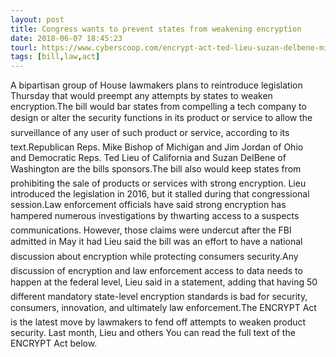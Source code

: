 ```yaml
---
layout: post
title: Congress wants to prevent states from weakening encryption
date: 2018-06-07 18:45:23
tourl: https://www.cyberscoop.com/encrypt-act-ted-lieu-suzan-delbene-mike-bishop-jim-jordan/?category_news=technology
tags: [bill,law,act]
---
```

A bipartisan group of House lawmakers plans to reintroduce legislation Thursday that would preempt any attempts by states to weaken encryption.The bill would bar states from compelling a tech company to design or alter the security functions in its product or service to allow the surveillance of any user of such product or service, according to its text.Republican Reps. Mike Bishop of Michigan and Jim Jordan of Ohio and Democratic Reps. Ted Lieu of California and Suzan DelBene of Washington are the bills sponsors.The bill also would keep states from prohibiting the sale of products or services with strong encryption. Lieu introduced the legislation in 2016, but it stalled during that congressional session.Law enforcement officials have said strong encryption has hampered numerous investigations by thwarting access to a suspects communications. However, those claims were undercut after the FBI admitted in May it had Lieu said the bill was an effort to have a national discussion about encryption while protecting consumers security.Any discussion of encryption and law enforcement access to data needs to happen at the federal level, Lieu said in a statement, adding that having 50 different mandatory state-level encryption standards is bad for security, consumers, innovation, and ultimately law enforcement.The ENCRYPT Act is the latest move by lawmakers to fend off attempts to weaken product security. Last month, Lieu and others You can read the full text of the ENCRYPT Act below.